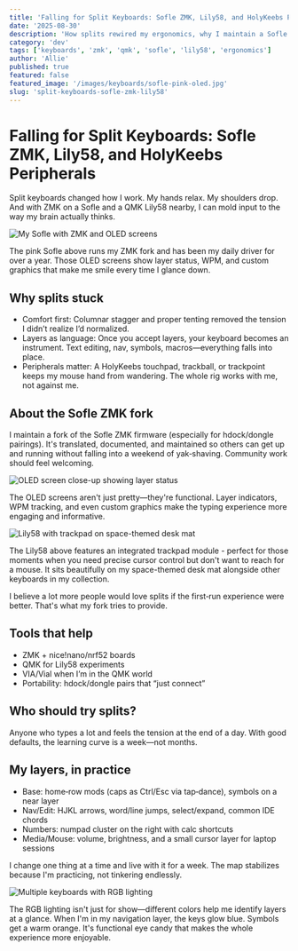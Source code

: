 ```yaml
---
title: 'Falling for Split Keyboards: Sofle ZMK, Lily58, and HolyKeebs Peripherals'
date: '2025-08-30'
description: 'How splits rewired my ergonomics, why I maintain a Sofle ZMK fork, and why more people would love them if setup weren’t so intimidating.'
category: 'dev'
tags: ['keyboards', 'zmk', 'qmk', 'sofle', 'lily58', 'ergonomics']
author: 'Allie'
published: true
featured: false
featured_image: '/images/keyboards/sofle-pink-oled.jpg'
slug: 'split-keyboards-sofle-zmk-lily58'
---
```


# Falling for Split Keyboards: Sofle ZMK, Lily58, and HolyKeebs Peripherals

Split keyboards changed how I work. My hands relax. My shoulders drop. And with ZMK on a Sofle and a QMK Lily58 nearby, I can mold input to the way my brain actually thinks.

![My Sofle with ZMK and OLED screens](/images/keyboards/sofle-pink-oled.jpg 'Sofle keyboard with pink case and OLED displays')

The pink Sofle above runs my ZMK fork and has been my daily driver for over a year. Those OLED screens show layer status, WPM, and custom graphics that make me smile every time I glance down.

## Why splits stuck

- Comfort first: Columnar stagger and proper tenting removed the tension I didn’t realize I’d normalized.
- Layers as language: Once you accept layers, your keyboard becomes an instrument. Text editing, nav, symbols, macros—everything falls into place.
- Peripherals matter: A HolyKeebs touchpad, trackball, or trackpoint keeps my mouse hand from wandering. The whole rig works with me, not against me.

## About the Sofle ZMK fork

I maintain a fork of the Sofle ZMK firmware (especially for hdock/dongle pairings). It's translated, documented, and maintained so others can get up and running without falling into a weekend of yak‑shaving. Community work should feel welcoming.

![OLED screen close-up showing layer status](/images/keyboards/oled-screen-closeup.jpg 'Close-up of OLED display showing current layer and WPM')

The OLED screens aren't just pretty—they're functional. Layer indicators, WPM tracking, and even custom graphics make the typing experience more engaging and informative.

![Lily58 with trackpad on space-themed desk mat](/images/keyboards/lily58-trackpad-setup.jpg 'Lily58 keyboard with integrated trackpad on space desk mat')

The Lily58 above features an integrated trackpad module - perfect for those moments when you need precise cursor control but don't want to reach for a mouse. It sits beautifully on my space-themed desk mat alongside other keyboards in my collection.

I believe a lot more people would love splits if the first‑run experience were better. That's what my fork tries to provide.

## Tools that help

- ZMK + nice!nano/nrf52 boards
- QMK for Lily58 experiments
- VIA/Vial when I’m in the QMK world
- Portability: hdock/dongle pairs that “just connect”

## Who should try splits?

Anyone who types a lot and feels the tension at the end of a day. With good defaults, the learning curve is a week—not months.

## My layers, in practice

- Base: home‑row mods (caps as Ctrl/Esc via tap‑dance), symbols on a near layer
- Nav/Edit: HJKL arrows, word/line jumps, select/expand, common IDE chords
- Numbers: numpad cluster on the right with calc shortcuts
- Media/Mouse: volume, brightness, and a small cursor layer for laptop sessions

I change one thing at a time and live with it for a week. The map stabilizes because I'm practicing, not tinkering endlessly.

![Multiple keyboards with RGB lighting](/images/keyboards/rainbow-rgb-split.jpg 'Collection of split keyboards with colorful RGB lighting')

The RGB lighting isn't just for show—different colors help me identify layers at a glance. When I'm in my navigation layer, the keys glow blue. Symbols get a warm orange. It's functional eye candy that makes the whole experience more enjoyable.
